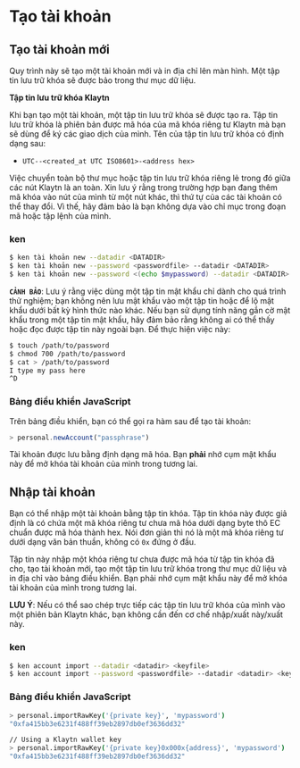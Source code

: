 # Tạo tài khoản

## Tạo tài khoản mới <a id="creating-a-new-account"></a>

Quy trình này sẽ tạo một tài khoản mới và in địa chỉ lên màn hình. Một tập tin lưu trữ khóa sẽ được bảo trong thư mục dữ liệu.

**Tập tin lưu trữ khóa Klaytn**

Khi bạn tạo một tài khoản, một tập tin lưu trữ khóa sẽ được tạo ra. Tập tin lưu trữ khóa là phiên bản được mã hóa của mã khóa riêng tư Klaytn mà bạn sẽ dùng để ký các giao dịch của mình. Tên của tập tin lưu trữ khóa có định dạng sau:

* `UTC--<created_at UTC ISO8601>-<address hex>`

Việc chuyển toàn bộ thư mục hoặc tập tin lưu trữ khóa riêng lẻ trong đó giữa các nút Klaytn là an toàn. Xin lưu ý rằng trong trường hợp bạn đang thêm mã khóa vào nút của mình từ một nút khác, thì thứ tự của các tài khoản có thể thay đổi. Vì thế, hãy đảm bảo là bạn không dựa vào chỉ mục trong đoạn mã hoặc tập lệnh của mình.

### ken <a id="ken"></a>

```bash
$ ken tài khoản new --datadir <DATADIR>
$ ken tài khoản new --password <passwordfile> --datadir <DATADIR>
$ ken tài khoản new --password <(echo $mypassword) --datadir <DATADIR>
```

**`CẢNH BẢO`**: Lưu ý rằng việc dùng một tập tin mật khẩu chỉ dành cho quá trình thử nghiệm; bạn không nên lưu mật khẩu vào một tập tin hoặc để lộ mật khẩu dưới bất kỳ hình thức nào khác. Nếu bạn sử dụng tính năng gắn cờ mật khẩu trong một tập tin mật khẩu, hãy đảm bảo rằng không ai có thể thấy hoặc đọc được tập tin này ngoài bạn. Để thực hiện việc này:

```bash
$ touch /path/to/password
$ chmod 700 /path/to/password
$ cat > /path/to/password
I type my pass here
^D
```

### Bảng điều khiển JavaScript <a id="javascript-console"></a>

Trên bảng điều khiển, bạn có thể gọi ra hàm sau để tạo tài khoản:

```javascript
> personal.newAccount("passphrase")
```

Tài khoản được lưu bằng định dạng mã hóa. Bạn **phải** nhớ cụm mật khẩu này để mở khóa tài khoản của mình trong tương lai.

## Nhập tài khoản <a id="importing-an-account"></a>

Bạn có thể nhập một tài khoản bằng tập tin khóa. Tập tin khóa này được giả định là có chứa một mã khóa riêng tư chưa mã hóa dưới dạng byte thô EC chuẩn được mã hóa thành hex. Nói đơn giản thì nó là một mã khóa riêng tư dưới dạng văn bản thuần, không có `0x` đứng ở đầu.

Tập tin này nhập một khóa riêng tư chưa được mã hóa từ tập tin khóa đã cho, tạo tài khoản mới, tạo một tập tin lưu trữ khóa trong thư mục dữ liệu và in địa chỉ vào bảng điều khiển. Bạn phải nhớ cụm mật khẩu này để mở khóa tài khoản của mình trong tương lai.

**LƯU Ý**: Nếu có thể sao chép trực tiếp các tập tin lưu trữ khóa của mình vào một phiên bản Klaytn khác, bạn không cần đến cơ chế nhập/xuất này/xuất này.

### ken <a id="ken-1"></a>

```bash
$ ken account import --datadir <datadir> <keyfile>
$ ken account import --password <passwordfile> --datadir <datadir> <keyfile>
```

### Bảng điều khiển JavaScript <a id="javascript-console-1"></a>

```bash
> personal.importRawKey('{private key}', 'mypassword')
"0xfa415bb3e6231f488ff39eb2897db0ef3636dd32"​

// Using a Klaytn wallet key
> personal.importRawKey('{private key}0x000x{address}', 'mypassword')
"0xfa415bb3e6231f488ff39eb2897db0ef3636dd32"
```



